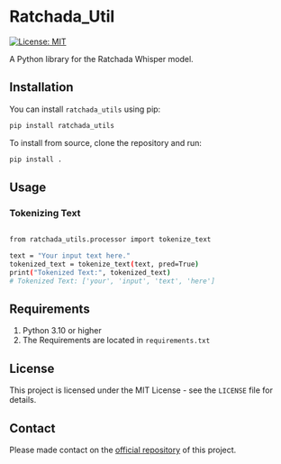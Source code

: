 # Ratchada_Util

[![License: MIT](https://img.shields.io/badge/License-MIT-yellow.svg)](https://opensource.org/licenses/MIT)

A Python library for the Ratchada Whisper model.

## Installation

You can install `ratchada_utils` using pip:

```bash
pip install ratchada_utils
```

To install from source, clone the repository and run:

```bash
pip install .
```

## Usage

### Tokenizing Text

```bash

from ratchada_utils.processor import tokenize_text

text = "Your input text here."
tokenized_text = tokenize_text(text, pred=True)
print("Tokenized Text:", tokenized_text)
# Tokenized Text: ['your', 'input', 'text', 'here']

```

## Requirements

1. Python 3.10 or higher
2. The Requirements are located in `requirements.txt`

## License

This project is licensed under the MIT License - see the `LICENSE` file for details.

## Contact

Please made contact on the [official repository](https://github.com/thinkingmachines/set-speechtotext-poc) of this project.
